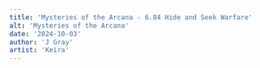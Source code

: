 ```yaml
---
title: 'Mysteries of the Arcana - 6.84 Hide and Seek Warfare'
alt: 'Mysteries of the Arcana'
date: '2024-10-03'
author: 'J Gray'
artist: 'Keira'
---
```

